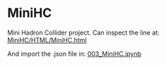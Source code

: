 # MiniHC
Mini Hadron Collider project. Can inspect the line at:
[MiniHC/HTML/MiniHC.html](MiniHC/HTML/MiniHC.html)

And import the .json file in:
[003_MiniHC.ipynb](003_MiniHC.ipynb)
